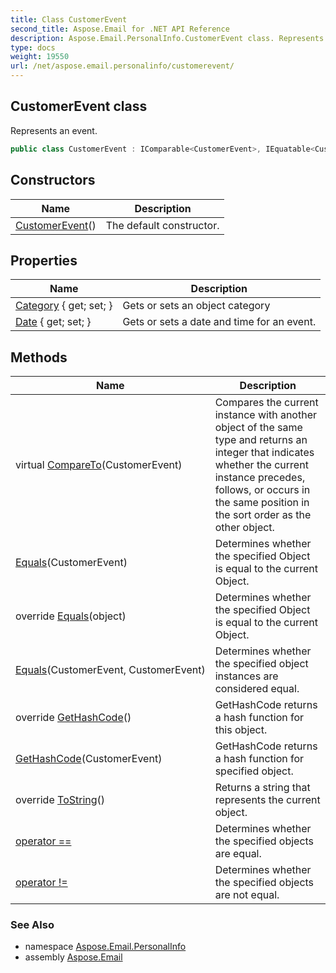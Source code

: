```yaml
---
title: Class CustomerEvent
second_title: Aspose.Email for .NET API Reference
description: Aspose.Email.PersonalInfo.CustomerEvent class. Represents an event
type: docs
weight: 19550
url: /net/aspose.email.personalinfo/customerevent/
---
```

## CustomerEvent class

Represents an event.

```csharp
public class CustomerEvent : IComparable<CustomerEvent>, IEquatable<CustomerEvent>
```

## Constructors

| Name | Description |
| --- | --- |
| [CustomerEvent](customerevent/)() | The default constructor. |

## Properties

| Name | Description |
| --- | --- |
| [Category](../../aspose.email.personalinfo/customerevent/category/) { get; set; } | Gets or sets an object category |
| [Date](../../aspose.email.personalinfo/customerevent/date/) { get; set; } | Gets or sets a date and time for an event. |

## Methods

| Name | Description |
| --- | --- |
| virtual [CompareTo](../../aspose.email.personalinfo/customerevent/compareto/)(CustomerEvent) | Compares the current instance with another object of the same type and returns an integer that indicates whether the current instance precedes, follows, or occurs in the same position in the sort order as the other object. |
| [Equals](../../aspose.email.personalinfo/customerevent/equals/#equals)(CustomerEvent) | Determines whether the specified Object is equal to the current Object. |
| override [Equals](../../aspose.email.personalinfo/customerevent/equals/#equals_2)(object) | Determines whether the specified Object is equal to the current Object. |
| [Equals](../../aspose.email.personalinfo/customerevent/equals/#equals_1)(CustomerEvent, CustomerEvent) | Determines whether the specified object instances are considered equal. |
| override [GetHashCode](../../aspose.email.personalinfo/customerevent/gethashcode/#gethashcode)() | GetHashCode returns a hash function for this object. |
| [GetHashCode](../../aspose.email.personalinfo/customerevent/gethashcode/#gethashcode_1)(CustomerEvent) | GetHashCode returns a hash function for specified object. |
| override [ToString](../../aspose.email.personalinfo/customerevent/tostring/)() | Returns a string that represents the current object. |
| [operator ==](../../aspose.email.personalinfo/customerevent/op_equality/) | Determines whether the specified objects are equal. |
| [operator !=](../../aspose.email.personalinfo/customerevent/op_inequality/) | Determines whether the specified objects are not equal. |

### See Also

* namespace [Aspose.Email.PersonalInfo](../../aspose.email.personalinfo/)
* assembly [Aspose.Email](../../)


